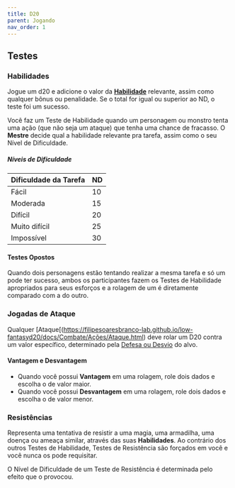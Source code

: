 ```yaml
---
title: D20
parent: Jogando
nav_order: 1
---
```


## Testes

### Habilidades
Jogue um d20 e adicione o valor da [**Habilidade**](https://filipesoaresbranco-lab.github.io/low-fantasyd20/docs/Personagem/Atributos%20&%20Habilidades.html) relevante, assim como qualquer bônus ou penalidade. Se o total for igual ou superior ao ND, o teste foi um sucesso.

Você faz um Teste de Habilidade quando um personagem ou monstro tenta uma
ação (que não seja um ataque) que tenha uma chance de fracasso. O **Mestre** decide qual a habilidade relevante pra tarefa, assim como o seu Nível de Dificuldade.

##### Níveis de Dificuldade

| Dificuldade da Tarefa | ND  |
| --------------------- | --- |
| Fácil                 | 10  |
| Moderada              | 15  |
| Difícil               | 20  |
| Muito difícil         | 25  |
| Impossível            | 30  |

#### Testes Opostos
Quando dois personagens estão tentando realizar a mesma tarefa e só um pode ter sucesso, ambos os participantes fazem os Testes de Habilidade apropriados para seus esforços e a rolagem de um é diretamente comparado com a do outro. 

### Jogadas de Ataque
Qualquer [Ataque[(https://filipesoaresbranco-lab.github.io/low-fantasyd20/docs/Combate/Ações/Ataque.html) deve rolar um D20 contra um valor específico, determinado pela [Defesa ou Desvio](https://filipesoaresbranco-lab.github.io/low-fantasyd20/docs/Combate/Ações/Defender%20ou%20Desviar.html) do alvo.

#### Vantagem e Desvantagem
- Quando você possui **Vantagem** em uma rolagem, role dois dados e escolha o de valor maior. 
- Quando você possui **Desvantagem** em uma rolagem, role dois dados e escolha o de valor menor.

### Resistências 
Representa uma tentativa de resistir a uma magia, uma armadilha, uma doença ou ameaça similar, através das suas **Habilidades**. Ao contrário dos outros Testes de Habilidade, Testes de Resistência são forçados em você e você nunca os pode requisitar. 

O Nível de Dificuldade de um Teste de Resistência é determinada pelo efeito que o provocou.
